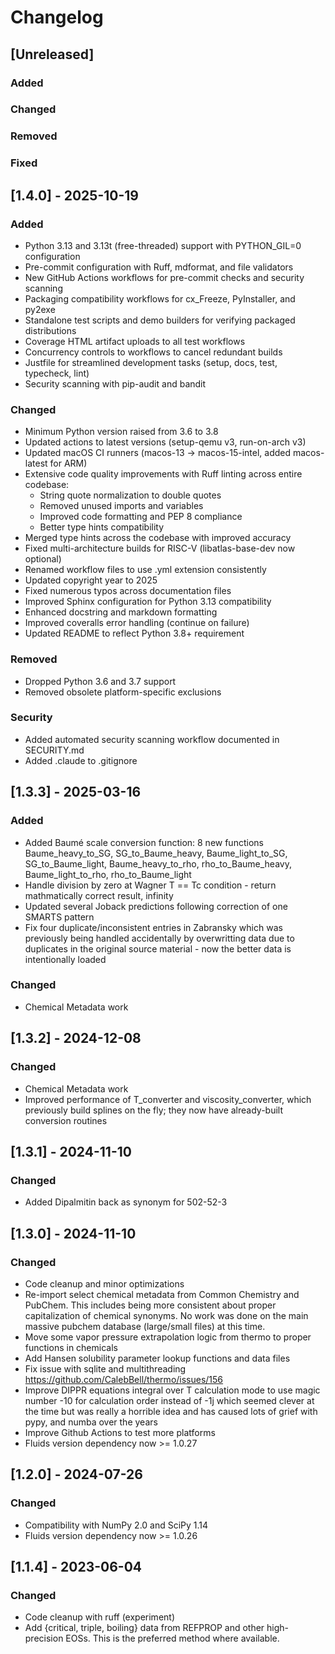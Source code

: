 # Changelog

## [Unreleased]

### Added

### Changed

### Removed

### Fixed

## [1.4.0] - 2025-10-19

### Added

- Python 3.13 and 3.13t (free-threaded) support with PYTHON_GIL=0 configuration
- Pre-commit configuration with Ruff, mdformat, and file validators
- New GitHub Actions workflows for pre-commit checks and security scanning
- Packaging compatibility workflows for cx_Freeze, PyInstaller, and py2exe
- Standalone test scripts and demo builders for verifying packaged distributions
- Coverage HTML artifact uploads to all test workflows
- Concurrency controls to workflows to cancel redundant builds
- Justfile for streamlined development tasks (setup, docs, test, typecheck, lint)
- Security scanning with pip-audit and bandit

### Changed

- Minimum Python version raised from 3.6 to 3.8
- Updated actions to latest versions (setup-qemu v3, run-on-arch v3)
- Updated macOS CI runners (macos-13 → macos-15-intel, added macos-latest for ARM)
- Extensive code quality improvements with Ruff linting across entire codebase:
  - String quote normalization to double quotes
  - Removed unused imports and variables
  - Improved code formatting and PEP 8 compliance
  - Better type hints compatibility
- Merged type hints across the codebase with improved accuracy
- Fixed multi-architecture builds for RISC-V (libatlas-base-dev now optional)
- Renamed workflow files to use .yml extension consistently
- Updated copyright year to 2025
- Fixed numerous typos across documentation files
- Improved Sphinx configuration for Python 3.13 compatibility
- Enhanced docstring and markdown formatting
- Improved coveralls error handling (continue on failure)
- Updated README to reflect Python 3.8+ requirement

### Removed

- Dropped Python 3.6 and 3.7 support
- Removed obsolete platform-specific exclusions

### Security

- Added automated security scanning workflow documented in SECURITY.md
- Added .claude to .gitignore

## [1.3.3] - 2025-03-16

### Added

- Added Baumé scale conversion function: 8 new functions Baume_heavy_to_SG, SG_to_Baume_heavy, Baume_light_to_SG, SG_to_Baume_light, Baume_heavy_to_rho, rho_to_Baume_heavy, Baume_light_to_rho, rho_to_Baume_light
- Handle division by zero at Wagner T == Tc condition - return mathmatically correct result, infinity
- Updated several Joback predictions following correction of one SMARTS pattern
- Fix four duplicate/inconsistent entries in Zabransky which was previously being handled accidentally by overwritting data due to duplicates in the original source material - now the better data is intentionally loaded

### Changed

- Chemical Metadata work

## [1.3.2] - 2024-12-08

### Changed

- Chemical Metadata work
- Improved performance of T_converter and viscosity_converter, which previously build splines on the fly; they now have already-built conversion routines

## [1.3.1] - 2024-11-10

### Changed

- Added Dipalmitin back as synonym for 502-52-3

## [1.3.0] - 2024-11-10

### Changed

- Code cleanup and minor optimizations
- Re-import select chemical metadata from Common Chemistry and PubChem. This includes being more consistent about proper capitalization of chemical synonyms. No work was done on the main massive pubchem database (large/small files) at this time.
- Move some vapor pressure extrapolation logic from thermo to proper functions in chemicals
- Add Hansen solubility parameter lookup functions and data files
- Fix issue with sqlite and multithreading https://github.com/CalebBell/thermo/issues/156
- Improve DIPPR equations integral over T calculation mode to use magic number -10 for calculation order instead of -1j which seemed clever at the time but was really a horrible idea and has caused lots of grief with pypy, and numba over the years
- Improve Github Actions to test more platforms
- Fluids version dependency now >= 1.0.27

## [1.2.0] - 2024-07-26

### Changed

- Compatibility with NumPy 2.0 and SciPy 1.14
- Fluids version dependency now >= 1.0.26

## [1.1.4] - 2023-06-04

### Changed

- Code cleanup with ruff (experiment)
- Add {critical, triple, boiling} data from REFPROP and other high-precision EOSs. This is the preferred method where available.
